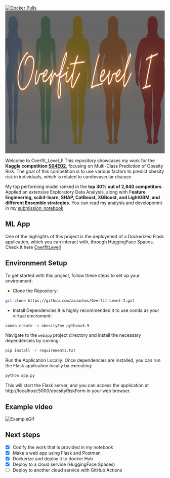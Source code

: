 [![Docker Pulls](https://img.shields.io/docker/pulls/zachooos/obesityriskapp.svg)](https://hub.docker.com/r/zachooos/obesityriskapp) 
<img style="width:1700px; height:450px; display:block; margin:0 auto;" src="notebook/data/risk.png">

Welcome to Overfit_Level_I! This repository showcases my work for the **Kaggle competition [S04E02](https://www.kaggle.com/competitions/playground-series-s4e2)**, focusing on Multi-Class Prediction of Obesity Risk. The goal of this competition is to use various factors to predict obesity risk in individuals, which is related to cardiovascular disease. 

My top performing model ranked in the **top 30% out of 2,840 competitors**. Applied an extensive Exploratory Data Analysis, along with F**eature Engineering, scikit-learn, SHAP, CatBoost, XGBoost, and LightGBM, and different Ensemble strategies**. You can read my analysis and developemnt in my [submission_notebook](notebook/submission_notebook.ipynb)

## ML App
One of the highlights of this project is the deployment of a Dockerized Flask application, which you can interact with, through HuggingFace Spaces. Check it here [OverfitLevelI](https://zaaachos-overfitleveli.hf.space/obesityRiskForm)

## Environment Setup

To get started with this project, follow these steps to set up your environment:
- Clone the Repository:

```bash
git clone https://github.com/zaaachos/Overfit-Level-I.git
```

- Install Dependencies
It is highly recommended it to use conda as your virtual enviroment:
```bash
conda create -n obesityEnv python=3.9
```
Navigate to the `webapp` project directory and install the necessary dependencies by running:
```bash
pip install -r requirements.txt
```

Run the Application Locally:
Once dependencies are installed, you can run the Flask application locally by executing:

```bash
python app.py
```

This will start the Flask server, and you can access the application at http://localhost:5000/obesityRiskForm in your web browser.


## Example video
![ExampleGif](https://i.imgur.com/4MmYFII.gif)

## Next steps
- [x] Codify the work that is provided in my notebook
- [x] Make a web app using Flask and Postman
- [x] Dockerize and deploy it to docker Hub
- [x] Deploy to a cloud service (HuggingFace Spaces)
- [ ] Deploy to another cloud service with GitHub Actions
